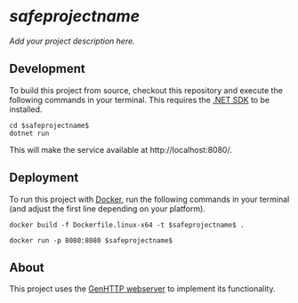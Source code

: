 # $safeprojectname$

*Add your project description here.*

## Development

To build this project from source, checkout this repository and execute
the following commands in your terminal. This requires the
[.NET SDK](https://dotnet.microsoft.com/download) to be installed.

```
cd $safeprojectname$
dotnet run
```

This will make the service available at http://localhost:8080/.

## Deployment

To run this project with [Docker](https://www.docker.com/), run the 
following commands in your terminal (and adjust the first line
depending on your platform).

```
docker build -f Dockerfile.linux-x64 -t $safeprojectname$ .

docker run -p 8080:8080 $safeprojectname$
```

## About

This project uses the [GenHTTP webserver](https://genhttp.org/) to
implement its functionality.
